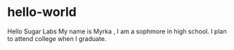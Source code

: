 # hello-world
Hello Sugar Labs
My name is Myrka , I am a sophmore in high school. I plan to attend college when I graduate.
